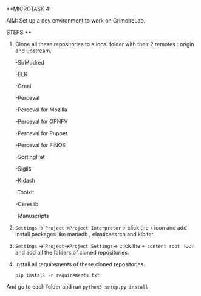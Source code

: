 **MICROTASK 4:

AIM: Set up a dev environment to work on GrimoireLab.

STEPS:**


1. Clone all these repositories to a local folder with their 2 remotes : origin and upstream.

	-SirModred

	-ELK

	-Graal

	-Perceval

	-Perceval for Mozilla

	-Perceval for OPNFV

	-Perceval for Puppet

	-Perceval for FINOS

	-SortingHat

	-Sigils

	-Kidash

	-Toolkit

	-Cereslib

	-Manuscripts

2. ```Settings``` -> ```Project```->```Project Interpreter```-> click the ```+``` icon and add install packages like mariadb , elasticsearch and kibiter.

3. ```Settings``` -> ```Project```->```Project Settings```-> click the ```+ content root ``` icon and add all the folders of cloned repositories.

3. Install all requirements of these cloned repositories.

	```pip install -r requirements.txt```

And go to each folder and run ```python3 setup.py install```


